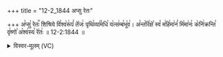 +++
title = "12-2_1844 अप्सु रेतः"

+++
अ꣣प्सु꣡ रेतः꣢꣯ शिश्रिये वि꣣श्व꣡रू꣢पं꣣ ते꣡जः꣢ पृथि꣣व्या꣢꣫मधि꣣ य꣡त्स꣢म्ब꣣भू꣡व꣢। अ꣣न्त꣡रि꣢क्षे꣣ स्वं꣡ म꣢हि꣣मा꣢नं꣣ मि꣡मा꣢नः꣣ क꣡नि꣢क्रन्ति꣣ वृ꣢ष्णो꣣ अ꣡श्व꣢स्य꣣ रे꣡तः꣢ ॥ 12-2:1844 ॥

<details><summary>विस्वर-मूलम् (VC)</summary>

अप्सु रेतः शिश्रिये विश्वरूपं तेजः पृथिव्यामधि यत्सम्बभूव । अन्तरिक्षे स्वं महिमानं मिमानः कनिक्रन्ति वृष्णो अश्वस्य रेतः ॥१८४४
</details>